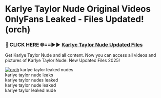 # Karlye Taylor Nude Original Videos 0nlyFans Leaked - Files Updated! (orch)

<h3>🔴 CLICK HERE 🌐==►► <a href="https://tinyurl.com/5h6xmrr3" rel="nofollow">Karlye Taylor Nude Updated Files</a></h3>

Get Karlye Taylor Nude and all content. Now you can access all videos and pictures of Karlye Taylor Nude. New Updated Files 2025!

[![orch](https://i.imgur.com/KVD873Z.gif)](https://tinyurl.com/5h6xmrr3)
karlye taylor leaked nudes<br>
karlye taylor nude leaks<br>
karlye taylor nudes leaked<br>
karlye taylor nude leaked<br>
karlye taylor leaked nude